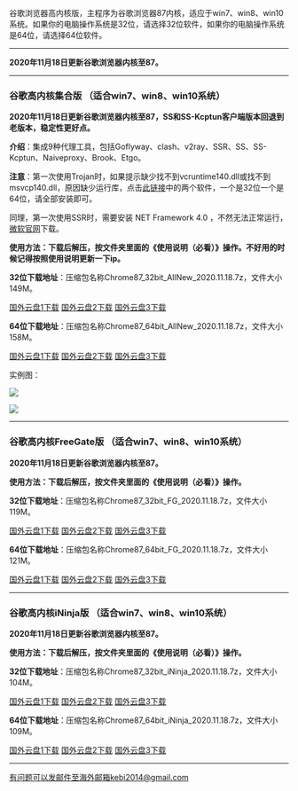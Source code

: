 谷歌浏览器高内核版，主程序为谷歌浏览器87内核，适应于win7、win8、win10系统。如果你的电脑操作系统是32位，请选择32位软件，如果你的电脑操作系统是64位，请选择64位软件。

***

**2020年11月18日更新谷歌浏览器内核至87。**

***

### 谷歌高内核集合版  （适合win7、win8、win10系统）

**2020年11月18日更新谷歌浏览器内核至87，SS和SS-Kcptun客户端版本回退到老版本，稳定性更好点。**

**介绍**：集成9种代理工具，包括Goflyway、clash、v2ray、SSR、SS、SS-Kcptun、Naiveproxy、Brook、Etgo。

**注意**：第一次使用Trojan时，如果提示缺少找不到vcruntime140.dll或找不到msvcp140.dll，原因缺少运行库，点击[此链接](https://www.microsoft.com/en-us/download/details.aspx?id=48145)中的两个软件，一个是32位一个是64位，请全部安装即可。

同理，第一次使用SSR时，需要安装 NET Framework 4.0 ，不然无法正常运行，[微软官网](https://www.microsoft.com/zh-cn/download/details.aspx?id=17718)下载。

**使用方法：下载后解压，按文件夹里面的《使用说明（必看）》操作。不好用的时候记得按照使用说明更新一下ip。**

**32位下载地址**：压缩包名称Chrome87_32bit_AllNew_2020.11.18.7z，文件大小149M。

[国外云盘1下载](https://tr61.free4444.xyz/Chrome87_32bit_AllNew_2020.11.18.7z) 
[国外云盘2下载](https://tr51.free4444.xyz/Chrome87_32bit_AllNew_2020.11.18.7z) 
[国外云盘3下载](https://tr71.free4444.xyz/Chrome87_32bit_AllNew_2020.11.18.7z) 

**64位下载地址**：压缩包名称Chrome87_64bit_AllNew_2020.11.18.7z，文件大小158M。

[国外云盘1下载](https://tr61.free4444.xyz/Chrome87_64bit_AllNew_2020.11.18.7z) 
[国外云盘2下载](https://tr51.free4444.xyz/Chrome87_64bit_AllNew_2020.11.18.7z) 
[国外云盘3下载](https://tr71.free4444.xyz/Chrome87_64bit_AllNew_2020.11.18.7z) 

实例图：

![](https://cdn.jsdelivr.net/gh/Alvin9999/pac2/all1.jpg)

![](https://cdn.jsdelivr.net/gh/Alvin9999/pac2/all2.jpg)

***

### 谷歌高内核FreeGate版  （适合win7、win8、win10系统）

**2020年11月18日更新谷歌浏览器内核至87。**

**使用方法：下载后解压，按文件夹里面的《使用说明（必看）》操作。**

**32位下载地址**：压缩包名称Chrome87_32bit_FG_2020.11.18.7z，文件大小119M。

[国外云盘1下载](https://tr51.free4444.xyz/Chrome87_32bit_FG_2020.11.18.7z) 
[国外云盘2下载](https://tr61.free4444.xyz/Chrome87_32bit_FG_2020.11.18.7z) 
[国外云盘3下载](https://tr71.free4444.xyz/Chrome87_32bit_FG_2020.11.18.7z) 

**64位下载地址**：压缩包名称Chrome87_64bit_FG_2020.11.18.7z，文件大小121M。

[国外云盘1下载](https://tr51.free4444.xyz/Chrome87_64bit_FG_2020.11.18.7z) 
[国外云盘2下载](https://tr61.free4444.xyz/Chrome87_64bit_FG_2020.11.18.7z) 
[国外云盘3下载](https://tr71.free4444.xyz/Chrome87_64bit_FG_2020.11.18.7z) 

***

### 谷歌高内核iNinja版  （适合win7、win8、win10系统）

**2020年11月18日更新谷歌浏览器内核至87。**

**使用方法：下载后解压，按文件夹里面的《使用说明（必看）》操作。**

**32位下载地址**：压缩包名称Chrome87_32bit_iNinja_2020.11.18.7z，文件大小104M。

[国外云盘1下载](https://tr51.free4444.xyz/Chrome87_32bit_iNinja_2020.11.18.7z) 
[国外云盘2下载](https://tr61.free4444.xyz/Chrome87_32bit_iNinja_2020.11.18.7z) 
[国外云盘3下载](https://tr71.free4444.xyz/Chrome87_32bit_iNinja_2020.11.18.7z) 


**64位下载地址**：压缩包名称Chrome87_64bit_iNinja_2020.11.18.7z，文件大小109M。

[国外云盘1下载](https://tr51.free4444.xyz/Chrome87_64bit_iNinja_2020.11.18.7z) 
[国外云盘2下载](https://tr61.free4444.xyz/Chrome87_64bit_iNinja_2020.11.18.7z) 
[国外云盘3下载](https://tr71.free4444.xyz/Chrome87_64bit_iNinja_2020.11.18.7z) 

***


有问题可以发邮件至海外邮箱kebi2014@gmail.com